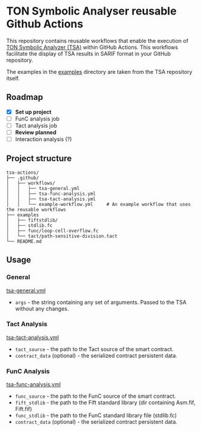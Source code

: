 # TON Symbolic Analyser reusable Github Actions

This repository contains reusable workflows that enable the execution of [TON Symbolic Analyzer (TSA)](https://github.com/explyt/ton-bounties) within GitHub Actions. This workflows facilitate the display of TSA results in SARIF format in your GitHub repository.

The examples in the [examples](./examples/) directory are taken from the TSA repository itself.

## Roadmap
-   [x] **Set up project**
-   [ ] FunC analysis job
-   [ ] Tact analysis job
-   [ ] **Review planned**
-   [ ] Interaction analysis (?)

## Project structure

```
tsa-actions/
├── .github/
│   ├── workflows/
│   │   ├── tsa-general.yml
│   │   ├── tsa-func-analysis.yml
│   │   ├── tsa-tact-analysis.yml
│   │   └── example-workflow.yml     # An example workflow that uses the reusable workflows
├── examples
│   ├── fiftstdlib/
│   ├── stdlib.fc
│   ├── func/loop-cell-overflow.fc
│   └── tact/path-sensitive-division.tact
└── README.md
```

## Usage

### General
[tsa-general.yml](./.github/workflows/tsa-general.yml)

- `args` - the string containing any set of arguments. Passed to the TSA without any changes.

### Tact Analysis
[tsa-tact-analysis.yml](./.github/workflows/tsa-tact-analysis.yml)

- `tact_source` - the path to the Tact source of the smart contract.
- `contract_data` (optional) - the serialized contract persistent data.

### FunC Analysis
[tsa-func-analysis.yml](./.github/workflows/tsa-func-analysis.yml)

- `func_source` - the path to the FunC source of the smart contract.
- `fift_stdlib` - the path to the Fift standard library (dir containing Asm.fif, Fift.fif)
- `func_stdlib` - the path to the FunC standard library file (stdlib.fc)
- `contract_data` (optional) - the serialized contract persistent data.